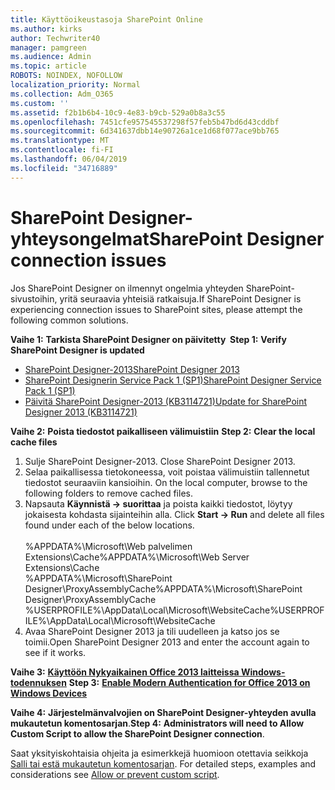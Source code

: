 ```yaml
---
title: Käyttöoikeustasoja SharePoint Online
ms.author: kirks
author: Techwriter40
manager: pamgreen
ms.audience: Admin
ms.topic: article
ROBOTS: NOINDEX, NOFOLLOW
localization_priority: Normal
ms.collection: Adm_O365
ms.custom: ''
ms.assetid: f2b1b6b4-10c9-4e83-b9cb-529a0b8a3c55
ms.openlocfilehash: 7451cfe957545537298f57feb5b47bd6d43cddbf
ms.sourcegitcommit: 6d341637dbb14e90726a1ce1d68f077ace9bb765
ms.translationtype: MT
ms.contentlocale: fi-FI
ms.lasthandoff: 06/04/2019
ms.locfileid: "34716889"
---
```

# <a name="sharepoint-designer-connection-issues"></a><span data-ttu-id="62f4d-102">SharePoint Designer-yhteysongelmat</span><span class="sxs-lookup"><span data-stu-id="62f4d-102">SharePoint Designer connection issues</span></span> 

<p><span data-ttu-id="62f4d-103">Jos SharePoint Designer on ilmennyt ongelmia yhteyden SharePoint-sivustoihin, yritä seuraavia yhteisiä ratkaisuja.</span><span class="sxs-lookup"><span data-stu-id="62f4d-103">If SharePoint Designer is experiencing connection issues to SharePoint sites, please attempt the following common solutions.</span></span></p> <p><span data-ttu-id="62f4d-104"><strong>Vaihe 1:</strong> <strong>Tarkista SharePoint Designer on päivitetty&nbsp; </strong></span><span class="sxs-lookup"><span data-stu-id="62f4d-104"><strong>Step 1:</strong> <strong>Verify SharePoint Designer is updated&nbsp;</strong></span></span></p> <ul> <li><span data-ttu-id="62f4d-105"><a href="https://www.microsoft.com/en-us/download/details.aspx?id=35491">SharePoint Designer-2013</a></span><span class="sxs-lookup"><span data-stu-id="62f4d-105"><a href="https://www.microsoft.com/en-us/download/details.aspx?id=35491">SharePoint Designer 2013</a></span></span></li> <li><span data-ttu-id="62f4d-106"><a href="https://support.microsoft.com/en-us/help/2817441/description-of-microsoft-sharepoint-designer-2013-service-pack-1-sp1">SharePoint Designerin Service Pack 1 (SP1)</a></span><span class="sxs-lookup"><span data-stu-id="62f4d-106"><a href="https://support.microsoft.com/en-us/help/2817441/description-of-microsoft-sharepoint-designer-2013-service-pack-1-sp1">SharePoint Designer Service Pack 1 (SP1)</a></span></span></li> <li><span data-ttu-id="62f4d-107"><a href="https://support.microsoft.com/en-us/help/3114721/august-2-2016-update-for-sharepoint-designer-2013-kb3114721">Päivitä SharePoint Designer-2013 (KB3114721)</a></span><span class="sxs-lookup"><span data-stu-id="62f4d-107"><a href="https://support.microsoft.com/en-us/help/3114721/august-2-2016-update-for-sharepoint-designer-2013-kb3114721">Update for SharePoint Designer 2013 (KB3114721)</a></span></span></li> </ul> <p><span data-ttu-id="62f4d-108"><strong>Vaihe 2:</strong> <strong>Poista tiedostot paikalliseen välimuistiin</strong>&nbsp;</span><span class="sxs-lookup"><span data-stu-id="62f4d-108"><strong>Step 2:</strong> <strong>Clear the local cache files</strong>&nbsp;</span></span></p> <ol> <li style="font-weight: 400;"><span data-ttu-id="62f4d-109">Sulje SharePoint Designer-2013.&nbsp;</span><span class="sxs-lookup"><span data-stu-id="62f4d-109">Close SharePoint Designer 2013.&nbsp;</span></span></li> <li style="font-weight: 400;"><span data-ttu-id="62f4d-110">Selaa paikallisessa tietokoneessa, voit poistaa välimuistiin tallennetut tiedostot seuraaviin kansioihin.&nbsp;</span><span class="sxs-lookup"><span data-stu-id="62f4d-110">On the local computer, browse to the following folders to remove cached files.&nbsp;</span></span></li> <li style="font-weight: 400;"><span data-ttu-id="62f4d-111">Napsauta <strong>Käynnistä -&gt; suorittaa</strong> ja poista kaikki tiedostot, löytyy jokaisesta kohdasta sijainteihin alla.&nbsp;</span><span class="sxs-lookup"><span data-stu-id="62f4d-111">Click <strong>Start -&gt; Run</strong> and delete all files found under each of the below locations.&nbsp;</span></span><br /><br /><span data-ttu-id="62f4d-112">%APPDATA%\Microsoft\Web palvelimen Extensions\Cache</span><span class="sxs-lookup"><span data-stu-id="62f4d-112">%APPDATA%\Microsoft\Web Server Extensions\Cache</span></span><br /><span data-ttu-id="62f4d-113">%APPDATA%\Microsoft\SharePoint Designer\ProxyAssemblyCache</span><span class="sxs-lookup"><span data-stu-id="62f4d-113">%APPDATA%\Microsoft\SharePoint Designer\ProxyAssemblyCache</span></span><br /><span data-ttu-id="62f4d-114">%USERPROFILE%\AppData\Local\Microsoft\WebsiteCache</span><span class="sxs-lookup"><span data-stu-id="62f4d-114">%USERPROFILE%\AppData\Local\Microsoft\WebsiteCache</span></span></li> <li style="font-weight: 400;"><span data-ttu-id="62f4d-115">Avaa SharePoint Designer 2013 ja tili uudelleen ja katso jos se toimii.</span><span class="sxs-lookup"><span data-stu-id="62f4d-115">Open SharePoint Designer 2013 and enter the account again to see if it works.</span></span></li> </ol> <p><span data-ttu-id="62f4d-116"><strong>Vaihe 3:</strong> <a href="https://docs.microsoft.com/en-us/office365/admin/security-and-compliance/enable-modern-authentication?redirectSourcePath=%252fen-us%252farticle%252fEnable-Modern-Authentication-for-Office-2013-on-Windows-devices-7dc1c01a-090f-4971-9677-f1b192d6c910&amp;view=o365-worldwide"> <strong>Käyttöön Nykyaikainen Office 2013 laitteissa Windows-todennuksen</strong></a>&nbsp;</span><span class="sxs-lookup"><span data-stu-id="62f4d-116"><strong>Step 3:</strong> <a href="https://docs.microsoft.com/en-us/office365/admin/security-and-compliance/enable-modern-authentication?redirectSourcePath=%252fen-us%252farticle%252fEnable-Modern-Authentication-for-Office-2013-on-Windows-devices-7dc1c01a-090f-4971-9677-f1b192d6c910&amp;view=o365-worldwide"><strong>Enable Modern Authentication for Office 2013 on Windows Devices</strong></a>&nbsp;</span></span></p> <p><span data-ttu-id="62f4d-117"><strong>Vaihe 4:</strong> <strong>Järjestelmänvalvojien on SharePoint Designer-yhteyden avulla mukautetun komentosarjan</strong>.</span><span class="sxs-lookup"><span data-stu-id="62f4d-117"><strong>Step 4:</strong> <strong>Administrators will need to Allow Custom Script to allow the SharePoint Designer connection</strong>.</span></span></p> <p><span data-ttu-id="62f4d-118">Saat yksityiskohtaisia ohjeita ja esimerkkejä huomioon otettavia seikkoja <a href="https://docs.microsoft.com/en-us/sharepoint/allow-or-prevent-custom-script">Salli tai estä mukautetun komentosarjan</a>.&nbsp;</span><span class="sxs-lookup"><span data-stu-id="62f4d-118">For detailed steps, examples and considerations see <a href="https://docs.microsoft.com/en-us/sharepoint/allow-or-prevent-custom-script">Allow or prevent custom script</a>.&nbsp;</span></span></p>


